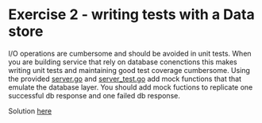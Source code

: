 # Exercise 2 - writing tests with a Data store

I/O operations are cumbersome and should be avoided in unit tests. When you are building service that rely on database conenctions this makes writing unit tests and maintaining good test coverage cumbersome. Using the provided [server.go](/server.go) and [server_test.go](/server_test.go) add mock functions that that emulate the database layer. You should add mock fuctions to replicate one successful db response and one failed db response.

Solution [here](/solution/server_test.go)
